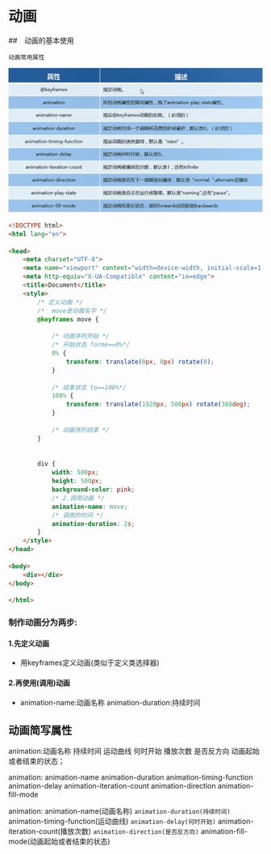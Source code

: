 # 动画

##　动画的基本使用

`动画常用属性` 

![image-20191206113115901](CSS3动画.assets/image-20191206113115901.png)

~~~html
<!DOCTYPE html>
<html lang="en">

<head>
    <meta charset="UTF-8">
    <meta name="viewport" content="width=device-width, initial-scale=1.0">
    <meta http-equiv="X-UA-Compatible" content="ie=edge">
    <title>Document</title>
    <style>
        /* 定义动画 */
        /*  move是动画名字 */
        @keyframes move {

            /* 动画序列开始 */
            /* 开始状态 forme==0%*/
            0% {
                transform: translate(0px, 0px) rotate(0);
            }

            /* 结束状态 to==100%*/
            100% {
                transform: translate(1920px, 500px) rotate(360deg);
            }

            /* 动画序列结束 */
        }


        div {
            width: 500px;
            height: 500px;
            background-color: pink;
            /* 2.调用动画 */
            animation-name: move;
            /* 调用的时间 */
            animation-duration: 2s;
        }
    </style>
</head>

<body>
    <div></div>
</body>

</html>
~~~



### 制作动画分为两步:

#### 1.先定义动画

- 用keyframes定义动画(类似于定义类选择器)



#### 2.再使用(调用)动画

- animation-name:动画名称
  animation-duration:持续时间

##  动画简写属性

animation:动画名称 持续时间 运动曲线 何时开始 播放次数 是否反方向 动画起始或者结束的状态；

animation: animation-name animation-duration animation-timing-function animation-delay animation-iteration-count animation-direction animation-fill-mode

animation: animation-name(动画名称) `animation-duration(持续时间)` animation-timing-function(运动曲线) `animation-delay(何时开始)` animation-iteration-count(播放次数) `animation-direction(是否反方向)` animation-fill-mode(动画起始或者结束的状态)

